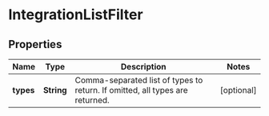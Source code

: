 

# IntegrationListFilter

## Properties

Name | Type | Description | Notes
------------ | ------------- | ------------- | -------------
**types** | **String** | Comma-separated list of types to return. If omitted, all types are returned. |  [optional]



